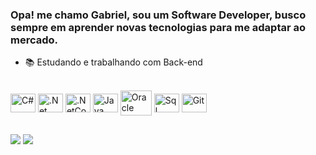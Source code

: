 ### Opa! me chamo Gabriel, sou um Software Developer, busco sempre em aprender novas tecnologias para me adaptar ao mercado.

- 📚 Estudando e trabalhando com Back-end

<div style="display: inline_block"><br>
  <img align="center" alt="C#" height="30" width="40" src="https://devicon-website.vercel.app/api/csharp/original.svg">
  <img align="center" alt=".Net" height="30" width="40" src="https://devicon-website.vercel.app/api/dotnetcore/original.svg">
  <img align="center" alt=".NetCore" height="30" width="40" src="https://devicon-website.vercel.app/api/dot-net/original.svg">
  <img align="center" alt="Java" height="30" width="40" src="https://devicon-website.vercel.app/api/java/original.svg">
  <img align="center" alt="Oracle" height="40" width="50" src="https://devicon-website.vercel.app/api/oracle/original.svg">
  <img align="center" alt="Sql" height="30" width="40" src="https://devicons.railway.app/i/mysql.svg">
  <img align="center" alt="Git" height="30" width="40" src="https://devicon-website.vercel.app/api/git/plain-wordmark.svg">
</div>

##

<div> 
  <a href = "mailto:gabriel.souza.0ti@gmail.com"><img src="https://img.shields.io/badge/-Gmail-%23333?style=for-the-badge&logo=gmail&logoColor=white" target="_blank"></a>
  <a href="https://www.linkedin.com/in/gabriel-de-souza-nunes-7296291a8/" target="_blank"><img src="https://img.shields.io/badge/-LinkedIn-%230077B5?style=for-the-badge&logo=linkedin&logoColor=white" target="_blank"></a> 
  
</div>
